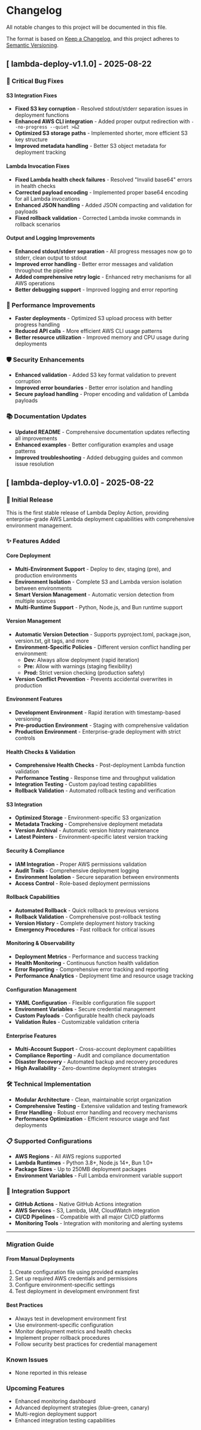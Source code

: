 # Changelog

All notable changes to this project will be documented in this file.

The format is based on [Keep a Changelog](https://keepachangelog.com/en/1.0.0/),
and this project adheres to [Semantic Versioning](https://semver.org/spec/v2.0.0.html).

## [ lambda-deploy-v1.1.0] - 2025-08-22

### 🔧 Critical Bug Fixes

#### S3 Integration Fixes
- **Fixed S3 key corruption** - Resolved stdout/stderr separation issues in deployment functions
- **Enhanced AWS CLI integration** - Added proper output redirection with `--no-progress --quiet >&2`
- **Optimized S3 storage paths** - Implemented shorter, more efficient S3 key structure
- **Improved metadata handling** - Better S3 object metadata for deployment tracking

#### Lambda Invocation Fixes
- **Fixed Lambda health check failures** - Resolved "Invalid base64" errors in health checks
- **Corrected payload encoding** - Implemented proper base64 encoding for all Lambda invocations
- **Enhanced JSON handling** - Added JSON compacting and validation for payloads
- **Fixed rollback validation** - Corrected Lambda invoke commands in rollback scenarios

#### Output and Logging Improvements
- **Enhanced stdout/stderr separation** - All progress messages now go to stderr, clean output to stdout
- **Improved error handling** - Better error messages and validation throughout the pipeline
- **Added comprehensive retry logic** - Enhanced retry mechanisms for all AWS operations
- **Better debugging support** - Improved logging and error reporting

### 🚀 Performance Improvements
- **Faster deployments** - Optimized S3 upload process with better progress handling
- **Reduced API calls** - More efficient AWS CLI usage patterns
- **Better resource utilization** - Improved memory and CPU usage during deployments

### 🛡️ Security Enhancements
- **Enhanced validation** - Added S3 key format validation to prevent corruption
- **Improved error boundaries** - Better error isolation and handling
- **Secure payload handling** - Proper encoding and validation of Lambda payloads

### 📚 Documentation Updates
- **Updated README** - Comprehensive documentation updates reflecting all improvements
- **Enhanced examples** - Better configuration examples and usage patterns
- **Improved troubleshooting** - Added debugging guides and common issue resolution

## [ lambda-deploy-v1.0.0] - 2025-08-22

### 🎉 Initial Release

This is the first stable release of Lambda Deploy Action, providing enterprise-grade AWS Lambda deployment capabilities with comprehensive environment management.

### ✨ Features Added

#### Core Deployment
- **Multi-Environment Support** - Deploy to dev, staging (pre), and production environments
- **Environment Isolation** - Complete S3 and Lambda version isolation between environments
- **Smart Version Management** - Automatic version detection from multiple sources
- **Multi-Runtime Support** - Python, Node.js, and Bun runtime support

#### Version Management
- **Automatic Version Detection** - Supports pyproject.toml, package.json, version.txt, git tags, and more
- **Environment-Specific Policies** - Different version conflict handling per environment:
  - **Dev:** Always allow deployment (rapid iteration)
  - **Pre:** Allow with warnings (staging flexibility)
  - **Prod:** Strict version checking (production safety)
- **Version Conflict Prevention** - Prevents accidental overwrites in production

#### Environment Features
- **Development Environment** - Rapid iteration with timestamp-based versioning
- **Pre-production Environment** - Staging with comprehensive validation
- **Production Environment** - Enterprise-grade deployment with strict controls

#### Health Checks & Validation
- **Comprehensive Health Checks** - Post-deployment Lambda function validation
- **Performance Testing** - Response time and throughput validation
- **Integration Testing** - Custom payload testing capabilities
- **Rollback Validation** - Automated rollback testing and verification

#### S3 Integration
- **Optimized Storage** - Environment-specific S3 organization
- **Metadata Tracking** - Comprehensive deployment metadata
- **Version Archival** - Automatic version history maintenance
- **Latest Pointers** - Environment-specific latest version tracking

#### Security & Compliance
- **IAM Integration** - Proper AWS permissions validation
- **Audit Trails** - Comprehensive deployment logging
- **Environment Isolation** - Secure separation between environments
- **Access Control** - Role-based deployment permissions

#### Rollback Capabilities
- **Automated Rollback** - Quick rollback to previous versions
- **Rollback Validation** - Comprehensive post-rollback testing
- **Version History** - Complete deployment history tracking
- **Emergency Procedures** - Fast rollback for critical issues

#### Monitoring & Observability
- **Deployment Metrics** - Performance and success tracking
- **Health Monitoring** - Continuous function health validation
- **Error Reporting** - Comprehensive error tracking and reporting
- **Performance Analytics** - Deployment time and resource usage tracking

#### Configuration Management
- **YAML Configuration** - Flexible configuration file support
- **Environment Variables** - Secure credential management
- **Custom Payloads** - Configurable health check payloads
- **Validation Rules** - Customizable validation criteria

#### Enterprise Features
- **Multi-Account Support** - Cross-account deployment capabilities
- **Compliance Reporting** - Audit and compliance documentation
- **Disaster Recovery** - Automated backup and recovery procedures
- **High Availability** - Zero-downtime deployment strategies

### 🛠️ Technical Implementation
- **Modular Architecture** - Clean, maintainable script organization
- **Comprehensive Testing** - Extensive validation and testing framework
- **Error Handling** - Robust error handling and recovery mechanisms
- **Performance Optimization** - Efficient resource usage and fast deployments

### 📋 Supported Configurations
- **AWS Regions** - All AWS regions supported
- **Lambda Runtimes** - Python 3.8+, Node.js 14+, Bun 1.0+
- **Package Sizes** - Up to 250MB deployment packages
- **Environment Variables** - Full Lambda environment variable support

### 🔗 Integration Support
- **GitHub Actions** - Native GitHub Actions integration
- **AWS Services** - S3, Lambda, IAM, CloudWatch integration
- **CI/CD Pipelines** - Compatible with all major CI/CD platforms
- **Monitoring Tools** - Integration with monitoring and alerting systems

---

### Migration Guide

#### From Manual Deployments
1. Create configuration file using provided examples
2. Set up required AWS credentials and permissions
3. Configure environment-specific settings
4. Test deployment in development environment first

#### Best Practices
- Always test in development environment first
- Use environment-specific configuration
- Monitor deployment metrics and health checks
- Implement proper rollback procedures
- Follow security best practices for credential management

### Known Issues
- None reported in this release

### Upcoming Features
- Enhanced monitoring dashboard
- Advanced deployment strategies (blue-green, canary)
- Multi-region deployment support
- Enhanced integration testing capabilities
